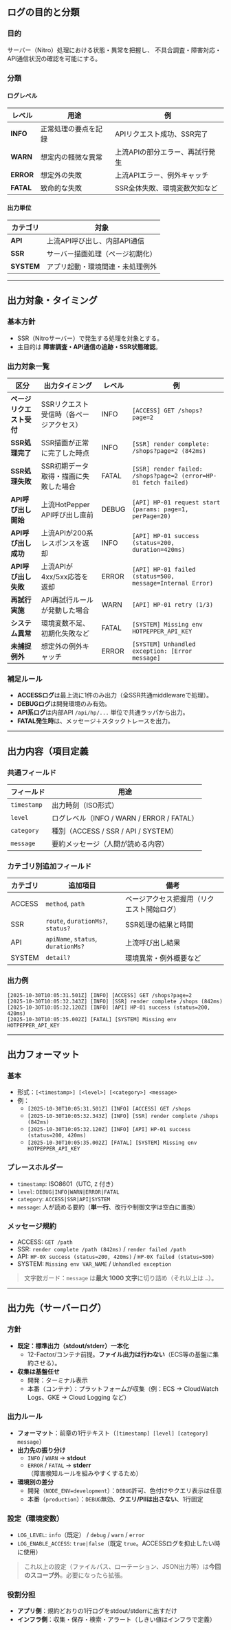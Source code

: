 ## ログの目的と分類
### 目的
サーバー（Nitro）処理における状態・異常を把握し、  不具合調査・障害対応・API通信状況の確認を可能にする。
### 分類
#### ログレベル
| レベル       | 用途         | 例                 |
| --------- | ---------- | ----------------- |
| **INFO**  | 正常処理の要点を記録 | APIリクエスト成功、SSR完了  |
| **WARN**  | 想定内の軽微な異常  | 上流APIの部分エラー、再試行発生 |
| **ERROR** | 想定外の失敗     | 上流APIエラー、例外キャッチ   |
| **FATAL** | 致命的な失敗     | SSR全体失敗、環境変数欠如など  |
#### 出力単位
|カテゴリ|対象|
|---|---|
|**API**|上流API呼び出し、内部API通信|
|**SSR**|サーバー描画処理（ページ初期化）|
|**SYSTEM**|アプリ起動・環境関連・未処理例外|

---
## 出力対象・タイミング
### 基本方針
- SSR（Nitroサーバー）で発生する処理を対象とする。
- 主目的は **障害調査・API通信の追跡・SSR状態確認**。

### 出力対象一覧
|区分|出力タイミング|レベル|例|
|---|---|---|---|
|**ページリクエスト受付**|SSRリクエスト受信時（各ページアクセス）|INFO|`[ACCESS] GET /shops?page=2`|
|**SSR処理完了**|SSR描画が正常に完了した時点|INFO|`[SSR] render complete: /shops?page=2 (842ms)`|
|**SSR処理失敗**|SSR初期データ取得・描画に失敗した場合|FATAL|`[SSR] render failed: /shops?page=2 (error=HP-01 fetch failed)`|
|**API呼び出し開始**|上流HotPepper API呼び出し直前|DEBUG|`[API] HP-01 request start (params: page=1, perPage=20)`|
|**API呼び出し成功**|上流APIが200系レスポンスを返却|INFO|`[API] HP-01 success (status=200, duration=420ms)`|
|**API呼び出し失敗**|上流APIが4xx/5xx応答を返却|ERROR|`[API] HP-01 failed (status=500, message=Internal Error)`|
|**再試行実施**|API再試行ルールが発動した場合|WARN|`[API] HP-01 retry (1/3)`|
|**システム異常**|環境変数不足、初期化失敗など|FATAL|`[SYSTEM] Missing env HOTPEPPER_API_KEY`|
|**未捕捉例外**|想定外の例外キャッチ|ERROR|`[SYSTEM] Unhandled exception: [Error message]`|
### 補足ルール
- **ACCESSログ**は最上流に1件のみ出力（全SSR共通middlewareで処理）。
- **DEBUGログ**は開発環境のみ有効。
- **API系ログ**は内部API `/api/hp/...` 単位で共通ラッパから出力。
- **FATAL発生時**は、メッセージ＋スタックトレースを出力。

---
## 出力内容（項目定義
### 共通フィールド
|フィールド|用途|
|---|---|
|`timestamp`|出力時刻（ISO形式）|
|`level`|ログレベル（INFO / WARN / ERROR / FATAL）|
|`category`|種別（ACCESS / SSR / API / SYSTEM）|
|`message`|要約メッセージ（人間が読める内容）|
### カテゴリ別追加フィールド
|カテゴリ|追加項目|備考|
|---|---|---|
|ACCESS|`method`, `path`|ページアクセス把握用（リクエスト開始ログ）|
|SSR|`route`, `durationMs?`, `status?`|SSR処理の結果と時間|
|API|`apiName`, `status`, `durationMs?`|上流呼び出し結果|
|SYSTEM|`detail?`|環境異常・例外概要など|
### 出力例
```pgsql
[2025-10-30T10:05:31.501Z] [INFO] [ACCESS] GET /shops?page=2
[2025-10-30T10:05:32.343Z] [INFO] [SSR] render complete /shops (842ms)
[2025-10-30T10:05:32.120Z] [INFO] [API] HP-01 success (status=200, 420ms)
[2025-10-30T10:05:35.002Z] [FATAL] [SYSTEM] Missing env HOTPEPPER_API_KEY
```

---
## 出力フォーマット
### 基本
- 形式：`[<timestamp>] [<level>] [<category>] <message>`
- 例：
    - `[2025-10-30T10:05:31.501Z] [INFO] [ACCESS] GET /shops`
    - `[2025-10-30T10:05:32.343Z] [INFO] [SSR] render complete /shops (842ms)`
    - `[2025-10-30T10:05:32.120Z] [INFO] [API] HP-01 success (status=200, 420ms)`
    - `[2025-10-30T10:05:35.002Z] [FATAL] [SYSTEM] Missing env HOTPEPPER_API_KEY`

### プレースホルダー
- `timestamp`: ISO8601（UTC, `Z` 付き）
- `level`: `DEBUG|INFO|WARN|ERROR|FATAL`
- `category`: `ACCESS|SSR|API|SYSTEM`
- `message`: 人が読める要約（**単一行**、改行や制御文字は空白に置換）

### メッセージ規約
- ACCESS: `GET /path`
- SSR: `render complete /path (842ms)` / `render failed /path`
- API: `HP-0X success (status=200, 420ms)` / `HP-0X failed (status=500)`
- SYSTEM: `Missing env VAR_NAME` / `Unhandled exception`
> 文字数ガード：`message` は**最大 1000 文字**に切り詰め（それ以上は `…`）。

---
## 出力先（サーバーログ）
### 方針
- **既定：標準出力（stdout/stderr）一本化**
    - 12-Factor/コンテナ前提。**ファイル出力は行わない**（ECS等の基盤に集約させる）。
- **収集は基盤任せ**
    - 開発：ターミナル表示
    - 本番（コンテナ）：プラットフォームが収集（例：ECS → CloudWatch Logs、GKE → Cloud Logging など）
### 出力ルール
- **フォーマット**：前章の1行テキスト（`[timestamp] [level] [category] message`）
- **出力先の振り分け**
    - `INFO` / `WARN` → **stdout**
    - `ERROR` / `FATAL` → **stderr**  
        （障害検知ルールを組みやすくするため）
- **環境別の差分**
    - 開発（`NODE_ENV=development`）：`DEBUG`許可、色付けやクエリ表示は任意
    - 本番（`production`）：`DEBUG`無効、**クエリ/PIIは出さない**、1行固定
### 設定（環境変数）
- `LOG_LEVEL`: `info`（既定） / `debug` / `warn` / `error`
- `LOG_ENABLE_ACCESS`: `true|false`（既定 `true`。ACCESSログを抑止したい時に使用）
> これ以上の設定（ファイルパス、ローテーション、JSON出力等）は**今回のスコープ外**。必要になったら拡張。
### 役割分担
- **アプリ側**：規約どおりの1行ログをstdout/stderrに出すだけ
- **インフラ側**：収集・保存・検索・アラート（しきい値はインフラで定義）